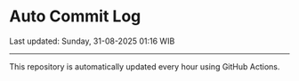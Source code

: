 # Auto Commit Log

Last updated: Sunday, 31-08-2025 01:16 WIB

---

This repository is automatically updated every hour using GitHub Actions.
